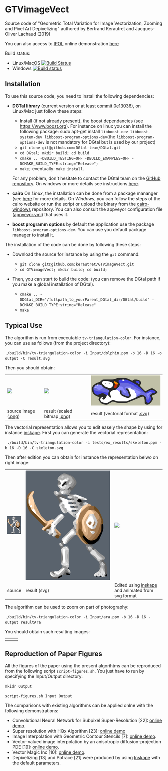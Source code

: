 # GTVimageVect
Source code of "Geometric Total Variation for Image Vectorization, Zooming and Pixel Art Depixelizing" authored by  Bertrand Kerautret and Jacques-Oliver Lachaud (2019)

You can also access to [IPOL](http://www.ipol.im) online demonstration [here](https://ipolcore.ipol.im/demo/clientApp/demo.html?id=77777000076)

Build status:
 - Linux/MacOS [![Build Status](https://travis-ci.org/kerautret/GTVimageVect.svg?branch=master)](https://travis-ci.org/kerautret/GTVimageVect)
 - Windows [![Build status](https://ci.appveyor.com/api/projects/status/i1crefqj9j1e3lw2?svg=true)](https://ci.appveyor.com/project/kerautret/gtvimagevect)

## Installation


To use this source code, you need to install the following dependencies:
   - **DGTal library** (current version or at least [commit 0e13036](https://github.com/DGtal-team/DGtal/commit/0e13036afedee920373a2460afd02e2a21660baa)), on Linux/Mac just follow these steps:
     - Install (if not already present), the boost dependancies (see https://www.boost.org).
     For instance on linux you can install the following package: sudo apt-get install `libboost-dev libboost-system-dev libboost-program-options-dev`(the `libboost-program-options-dev` is not mandatory for DGtal but is used by our project)
     - `git clone git@github.com:DGtal-team/DGtal.git`
     - `cd DGtal; mkdir build; cd build`
     - `cmake .. -DBUILD_TESTING=OFF -DBUILD_EXAMPLES=OFF -DCMAKE_BUILD_TYPE:string="Release";`
     - `make;` eventually:  `make install`.

     For any problem, don't hesitate to contact the DGtal team on the [GitHub repository](https://github.com/DGtal-team/DGtal).
     On windows or more details see instructions [here](https://dgtal-team.github.io/doc-nightly/moduleBuildDGtal.html).
   - **cairo**
      On *Linux*, the installation can be done from a package mananger (see [here](https://www.cairographics.org/download/) for more details.
      On *Windows*, you can follow the steps of the cairo website or run the script or upload the binary from the [cairo-windows](https://github.com/preshing/cairo-windows) repository. You can also consult the appveyor configuration file ([appveyor.yml](https://github.com/kerautret/GTVimageVect/blob/master/appveyor.yml)) that uses it.
   - **boost programm options** by default the application use the package `libboost-program-options-dev`. You can use you default package manager to install it.


The installation of the code can be done by following these steps:
   - Download the source for instance by using the `git` command:
     - `git clone git@github.com:kerautret/GTVimageVect.git`
     - `cd GTVimageVect; mkdir build; cd build;`

   - Then, you can start to build the code: (you can remove the DGtal path if you make a global installation of DGtal).
     - `cmake .. -DDGtal_DIR="/fullpath_to_yourParent_DGtal_dir/DGtal/build" -DCMAKE_BUILD_TYPE:string="Release"`
     - `make`
     
## Typical Use
   The algorithm is run from executable `tv-triangulation-color`. For instance, you can use as follows (from the project directory):
   
   `./build/bin/tv-triangulation-color -i Input/dolphin.ppm -b 16 -D 16 -o output -C result.svg`
   
   Then you should obtain:
    <table>
    <tr><td><img width="300" src="https://user-images.githubusercontent.com/772865/62563570-931eb300-b883-11e9-8ee6-c6054d60040a.png"></td>
    <td>
     <img width="300" src="https://user-images.githubusercontent.com/772865/62563720-e85ac480-b883-11e9-982c-01e3dedc316b.png"></td><td><img width="300" src="tests/ex_results/result.svg"></td>
    </tr>
 <tr> <td> source image (<a href="https://user-images.githubusercontent.com/772865/62563570-931eb300-b883-11e9-8ee6-c6054d60040a.png">.png</a>)</td> <td>result (scaled bitmap <a href="https://user-images.githubusercontent.com/772865/62563720-e85ac480-b883-11e9-982c-01e3dedc316b.png">.png</a>)</td><td>result (vectorial format <a href="tests/ex_results/result.svg">.svg</a>)</td> </tr>
</table>
                                           
The vectorial representation allows you to edit easely the shape by using for instance <a href="https://inkscape.org">inskape</a>. First you can generate the vectorial representation:
 
` ./build/bin/tv-triangulation-color -i tests/ex_results/skeleton.ppm -b 16 -D 16 -C skeleton.svg`

Then after edition you can obtain for instance the representation belwo on right image:
<table>
 <tr><td><img  src="tests/ex_results/skeletonSrc.png"/></td>
  <td><img  src="tests/ex_results/skeleton.svg"/></td>
<td>
<img src="https://github.com/kerautret/GTVimageVect/blob/master/tests/ex_results/skeletonAnime.svg"></td>
</tr>
<tr>
 <td>source</td> 
 <td>result (svg)</td>
 <td> Edited using <a href="https://inkscape.org">inskape</a> and animated from svg format</td>
</tr>
 </table>
 

The algorithm can be used to zoom on part of photography:


`./build/bin/tv-triangulation-color -i Input/ara.ppm -b 16 -D 16 -output resultAra`

You should obtain such resulting images:

<table>
<tr></tr>
<td> </td>
<td> </td>
<td> </td>

</table>



## Reproduction of Paper Figures
All the figures of the paper using the present algorihtms can be reproduced from the following script `script-figures.sh`.
You just have to run by specifying the Input/Output directory:

 `mkidr Output`
 
 `script-figures.sh Input Output`
 
 The comparisons with existing algorithms can be applied onlne with the following demonstrations:
   - Convolutional Neural Network for Subpixel Super-Resolution [22]: [online demo](https://ipolcore.ipol.im/demo/clientApp/demo.html?id=77777000078).
   - Super resolution with HQx Algorithm [23]: [online demo](https://ipolcore.ipol.im/demo/clientApp/demo.html?id=77777000079)
   - Image Interpolation with Geometric Contour Stencils [7]: [online demo](http://demo.ipol.im/demo/g_interpolation_geometric_contour_stencils).
  - Vector-valued image interpolation by an anisotropic diffusion-projection PDE [19]: [online demo](http://demo.ipol.im/demo/g_roussos_diffusion_interpolation/).
  - Vector Magic Inc [10]: [online demo](http://vectormagic.com).
  - Depixelizing [13] and Potrace [21] were produced by using  [Inskape](https://inkscape.org/fr/) with the default parameters.
 


